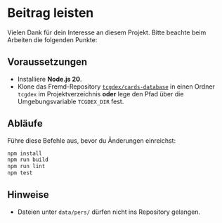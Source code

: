 # Beitrag leisten

Vielen Dank für dein Interesse an diesem Projekt. Bitte beachte beim Arbeiten die folgenden Punkte:

## Voraussetzungen

- Installiere **Node.js 20**.
- Klone das Fremd-Repository [`tcgdex/cards-database`](https://github.com/tcgdex/cards-database) in einen Ordner `tcgdex` im Projektverzeichnis **oder** lege den Pfad über die Umgebungsvariable `TCGDEX_DIR` fest.

## Abläufe

Führe diese Befehle aus, bevor du Änderungen einreichst:

```bash
npm install
npm run build
npm run lint
npm test
```

## Hinweise

- Dateien unter `data/pers/` dürfen nicht ins Repository gelangen.

